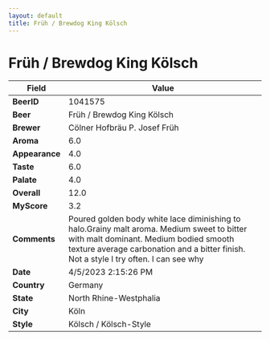```yaml
---
layout: default
title: Früh / Brewdog King Kölsch
---
```


# Früh / Brewdog King Kölsch

| Field         | Value     |
|---------------|-----------|
| **BeerID** | 1041575 |
| **Beer** | Früh / Brewdog King Kölsch |
| **Brewer** | Cölner Hofbräu P. Josef Früh |
| **Aroma** | 6.0 |
| **Appearance** | 4.0 |
| **Taste** | 6.0 |
| **Palate** | 4.0 |
| **Overall** | 12.0 |
| **MyScore** | 3.2 |
| **Comments** | Poured golden body white lace diminishing to halo.Grainy malt aroma. Medium sweet to bitter with malt dominant. Medium bodied smooth texture average carbonation and a bitter finish. Not a style I try often. I can see why |
| **Date** | 4/5/2023 2:15:26 PM |
| **Country** | Germany |
| **State** | North Rhine-Westphalia |
| **City** | Köln |
| **Style** | Kölsch / Kölsch-Style |
